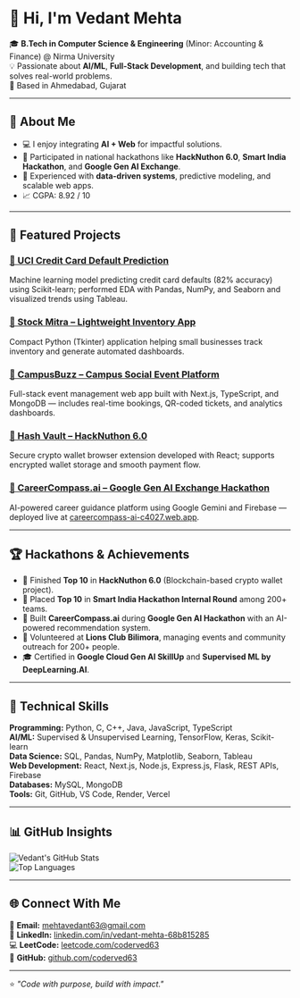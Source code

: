 # 👋 Hi, I'm Vedant Mehta  

🎓 **B.Tech in Computer Science & Engineering** (Minor: Accounting & Finance) @ Nirma University  
💡 Passionate about **AI/ML**, **Full-Stack Development**, and building tech that solves real-world problems.  
📍 Based in Ahmedabad, Gujarat  

---

## 🧠 About Me
- 💻 I enjoy integrating **AI + Web** for impactful solutions.  
- 🚀 Participated in national hackathons like **HackNuthon 6.0**, **Smart India Hackathon**, and **Google Gen AI Exchange**.  
- 🔬 Experienced with **data-driven systems**, predictive modeling, and scalable web apps.  
- 📈 CGPA: 8.92 / 10  

---

## 💼 Featured Projects  

### [🔹 UCI Credit Card Default Prediction](https://github.com/coderved63/UCI_CREDIT_CARD_DEFAULT_PREDICTION)
Machine learning model predicting credit card defaults (82% accuracy) using Scikit-learn; performed EDA with Pandas, NumPy, and Seaborn and visualized trends using Tableau.

### [🔹 Stock Mitra – Lightweight Inventory App](https://github.com/coderved63/coderved63-Stock_Mitra-Stock-Management-App-Python-)
Compact Python (Tkinter) application helping small businesses track inventory and generate automated dashboards.

### [🔹 CampusBuzz – Campus Social Event Platform](https://github.com/coderved63/Campusbuzz-Campus-Event-Management)
Full-stack event management web app built with Next.js, TypeScript, and MongoDB — includes real-time bookings, QR-coded tickets, and analytics dashboards.

### [🔹 Hash Vault – HackNuthon 6.0](https://github.com/coderved63/HackNuthon-Crypto-Wallet)
Secure crypto wallet browser extension developed with React; supports encrypted wallet storage and smooth payment flow.

### [🔹 CareerCompass.ai – Google Gen AI Exchange Hackathon](https://github.com/coderved63/GOOGLE_GEN_AI_HACKATHON_CAREER_ADVISOR)
AI-powered career guidance platform using Google Gemini and Firebase — deployed live at [careercompass-ai-c4027.web.app](https://careercompass-ai-c4027.web.app).

---

## 🏆 Hackathons & Achievements  
- 🥇 Finished **Top 10** in **HackNuthon 6.0** (Blockchain-based crypto wallet project).  
- 🏅 Placed **Top 10** in **Smart India Hackathon Internal Round** among 200+ teams.  
- 🤖 Built **CareerCompass.ai** during **Google Gen AI Hackathon** with an AI-powered recommendation system.  
- 💬 Volunteered at **Lions Club Bilimora**, managing events and community outreach for 200+ people.  
- 🎓 Certified in **Google Cloud Gen AI SkillUp** and **Supervised ML by DeepLearning.AI**.  

---

## 🧩 Technical Skills  

**Programming:** Python, C, C++, Java, JavaScript, TypeScript  
**AI/ML:** Supervised & Unsupervised Learning, TensorFlow, Keras, Scikit-learn  
**Data Science:** SQL, Pandas, NumPy, Matplotlib, Seaborn, Tableau  
**Web Development:** React, Next.js, Node.js, Express.js, Flask, REST APIs, Firebase  
**Databases:** MySQL, MongoDB  
**Tools:** Git, GitHub, VS Code, Render, Vercel  

---

## 📊 GitHub Insights  

![Vedant's GitHub Stats](https://github-readme-stats.vercel.app/api?username=coderved63&show_icons=true&theme=tokyonight)  
![Top Languages](https://github-readme-stats.vercel.app/api/top-langs/?username=coderved63&layout=compact&theme=tokyonight)  

---

## 🌐 Connect With Me  
📧 **Email:** [mehtavedant63@gmail.com](mailto:mehtavedant63@gmail.com)  
💼 **LinkedIn:** [linkedin.com/in/vedant-mehta-68b815285](https://linkedin.com/in/vedant-mehta-68b815285)  
💻 **LeetCode:** [leetcode.com/coderved63](https://leetcode.com/coderved63)  
🔗 **GitHub:** [github.com/coderved63](https://github.com/coderved63)

---


⭐ *"Code with purpose, build with impact."*
